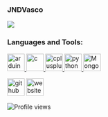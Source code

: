 ### JNDVasco
![](https://i.ibb.co/XWXPMdk/twitter-header-photo-2.png)


<h3 align="left">Languages and Tools:</h3>
<p align="left"> <a href="https://www.arduino.cc/" target="_blank"> <img src="https://cdn.worldvectorlogo.com/logos/arduino-1.svg" alt="arduino" width="40" height="40"/> </a> <a href="https://www.cprogramming.com/" target="_blank"> <img src="https://devicons.github.io/devicon/devicon.git/icons/c/c-original.svg" alt="c" width="40" height="40"/> </a> <a href="https://www.w3schools.com/cpp/" target="_blank"> <img src="https://devicons.github.io/devicon/devicon.git/icons/cplusplus/cplusplus-original.svg" alt="cplusplus" width="40" height="40"/> </a> <a href="https://www.w3schools.com/python/" target="_blank"> <img src="https://devicons.github.io/devicon/devicon.git/icons/python/python-original.svg" alt="python" height="40"/> </a> <a href="https://www.mongodb.com/" target="_blank"> <img src="https://devicon.dev/devicon.git/icons/mongodb/mongodb-original-wordmark.svg" alt="MongoDB" width="40" height="40"/> </a> </p>

<i class="devicon-github-original-wordmark colored"></i>


[<img src='https://cdn.jsdelivr.net/npm/simple-icons@3.0.1/icons/github.svg' alt='github' height='40'>](https://github.com/JNDVasco)  [<img src='https://cdn.jsdelivr.net/npm/simple-icons@3.0.1/icons/icloud.svg' alt='website' height='40'>](jndvasco.me)  

![Profile views](https://gpvc.arturio.dev/JNDVasco)  
